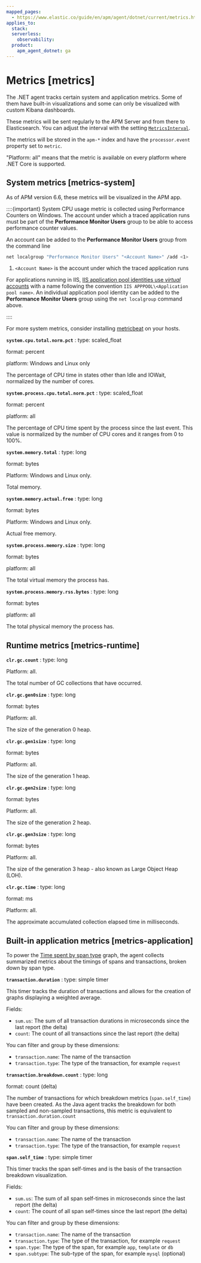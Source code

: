 ```yaml
---
mapped_pages:
  - https://www.elastic.co/guide/en/apm/agent/dotnet/current/metrics.html
applies_to:
  stack:
  serverless:
    observability:
  product:
    apm_agent_dotnet: ga
---
```


# Metrics [metrics]

The .NET agent tracks certain system and application metrics. Some of them have built-in visualizations and some can only be visualized with custom Kibana dashboards.

These metrics will be sent regularly to the APM Server and from there to Elasticsearch. You can adjust the interval with the setting [`MetricsInterval`](/reference/config-reporter.md#config-metrics-interval).

The metrics will be stored in the `apm-*` index and have the `processor.event` property set to `metric`.

"Platform: all" means that the metric is available on every platform where .NET Core is supported.


## System metrics [metrics-system]

As of APM version 6.6, these metrics will be visualized in the APM app.

::::{important}
System CPU usage metric is collected using Performance Counters on Windows. The account under which a traced application runs must be part of the **Performance Monitor Users** group to be able to access performance counter values.

An account can be added to the **Performance Monitor Users** group from the command line

```sh
net localgroup "Performance Monitor Users" "<Account Name>" /add <1>
```

1. `<Account Name>` is the account under which the traced application runs


For applications running in IIS, [IIS application pool identities use *virtual* accounts](https://docs.microsoft.com/en-us/iis/manage/configuring-security/application-pool-identities) with a name following the convention `IIS APPPOOL\<Application pool name>`. An individual application pool identity can be added to the **Performance Monitor Users** group using the `net localgroup` command above.

::::


For more system metrics, consider installing [metricbeat](beats://reference/metricbeat/index.md) on your hosts.

**`system.cpu.total.norm.pct`**
:   type: scaled_float

format: percent

platform: Windows and Linux only

The percentage of CPU time in states other than Idle and IOWait, normalized by the number of cores.


**`system.process.cpu.total.norm.pct`**
:   type: scaled_float

format: percent

platform: all

The percentage of CPU time spent by the process since the last event. This value is normalized by the number of CPU cores and it ranges from 0 to 100%.


**`system.memory.total`**
:   type: long

format: bytes

Platform: Windows and Linux only.

Total memory.


**`system.memory.actual.free`**
:   type: long

format: bytes

Platform: Windows and Linux only.

Actual free memory.


**`system.process.memory.size`**
:   type: long

format: bytes

platform: all

The total virtual memory the process has.


**`system.process.memory.rss.bytes`**
:   type: long

format: bytes

platform: all

The total physical memory the process has.



## Runtime metrics [metrics-runtime]

**`clr.gc.count`**
:   type: long

Platform: all.

The total number of GC collections that have occurred.


**`clr.gc.gen0size`**
:   type: long

format: bytes

Platform: all.

The size of the generation 0 heap.


**`clr.gc.gen1size`**
:   type: long

format: bytes

Platform: all.

The size of the generation 1 heap.


**`clr.gc.gen2size`**
:   type: long

format: bytes

Platform: all.

The size of the generation 2 heap.


**`clr.gc.gen3size`**
:   type: long

format: bytes

Platform: all.

The size of the generation 3 heap - also known as Large Object Heap (LOH).


**`clr.gc.time`**
:   type: long

format: ms

Platform: all.

The approximate accumulated collection elapsed time in milliseconds.



## Built-in application metrics [metrics-application]

To power the [Time spent by span type](docs-content://solutions/observability/apm/transactions-ui.md) graph, the agent collects summarized metrics about the timings of spans and transactions, broken down by span type.

**`transaction.duration`**
:   type: simple timer

This timer tracks the duration of transactions and allows for the creation of graphs displaying a weighted average.

Fields:

* `sum.us`: The sum of all transaction durations in microseconds since the last report (the delta)
* `count`: The count of all transactions since the last report (the delta)

You can filter and group by these dimensions:

* `transaction.name`: The name of the transaction
* `transaction.type`: The type of the transaction, for example `request`


**`transaction.breakdown.count`**
:   type: long

format: count (delta)

The number of transactions for which breakdown metrics (`span.self_time`) have been created. As the Java agent tracks the breakdown for both sampled and non-sampled transactions, this metric is equivalent to `transaction.duration.count`

You can filter and group by these dimensions:

* `transaction.name`: The name of the transaction
* `transaction.type`: The type of the transaction, for example `request`


**`span.self_time`**
:   type: simple timer

This timer tracks the span self-times and is the basis of the transaction breakdown visualization.

Fields:

* `sum.us`: The sum of all span self-times in microseconds since the last report (the delta)
* `count`: The count of all span self-times since the last report (the delta)

You can filter and group by these dimensions:

* `transaction.name`: The name of the transaction
* `transaction.type`: The type of the transaction, for example `request`
* `span.type`: The type of the span, for example `app`, `template` or `db`
* `span.subtype`: The sub-type of the span, for example `mysql` (optional)
